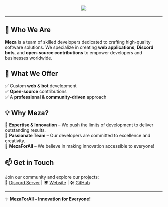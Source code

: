 <h1 align="center">
  <a href="#">
    <img src="https://readme-typing-svg.herokuapp.com?font=Fira+Code&size=30&duration=4000&pause=1000&color=36BCF7&center=true&vCenter=true&width=500&height=50&lines=🚀+Welcome+to+Meza!;✨+MezaForAll!">
  </a>
</h1>

---

## 🌟 Who We Are  
**Meza** is a team of skilled developers dedicated to crafting high-quality software solutions. We specialize in creating **web applications**, **Discord bots**, and **open-source contributions** to empower developers and businesses worldwide.

## 🚀 What We Offer  
✅ Custom **web** & **bot** development  
✅ **Open-source** contributions  
✅ A **professional & community-driven** approach  

## 💡 Why Meza?  
🔹 **Expertise & Innovation** – We push the limits of development to deliver outstanding results.  
🔹 **Passionate Team** – Our developers are committed to excellence and creativity.  
🔹 **MezaForAll** – We believe in making innovation accessible to everyone!  

## 📫 Get in Touch  
Join our community and explore our projects:  
🔗 [Discord Server](https://discord.gg/GCPTzNZnhJ) | 🌍 [Website](#) | 🛠️ [GitHub](https://github.com/MezaStudio)  

---

✨ **MezaForAll – Innovation for Everyone!**
